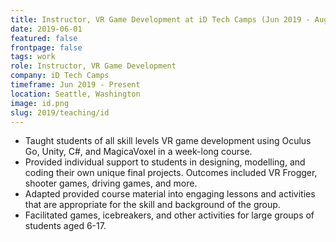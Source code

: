 ```yaml
---
title: Instructor, VR Game Development at iD Tech Camps (Jun 2019 - Aug 2019)
date: 2019-06-01
featured: false
frontpage: false
tags: work
role: Instructor, VR Game Development
company: iD Tech Camps
timeframe: Jun 2019 - Present
location: Seattle, Washington
image: id.png
slug: 2019/teaching/id
---
```

- Taught students of all skill levels VR game development using Oculus Go, Unity, C#, and MagicaVoxel in a week-long course.
- Provided individual support to students in designing, modelling, and coding their own unique final projects. Outcomes included VR Frogger, shooter games, driving games, and more.
- Adapted provided course material into engaging lessons and activities that are appropriate for the skill and background of the group.
- Facilitated games, icebreakers, and other activities for large groups of students aged 6-17.